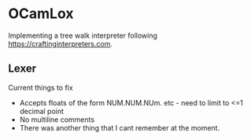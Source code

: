 # OCamLox
Implementing a tree walk interpreter following https://craftinginterpreters.com.


## Lexer
Current things to fix
- Accepts floats of the form  NUM.NUM.NUm. etc - need to limit to <=1 decimal point
- No multiline comments
- There was another thing that I cant remember at the moment.
